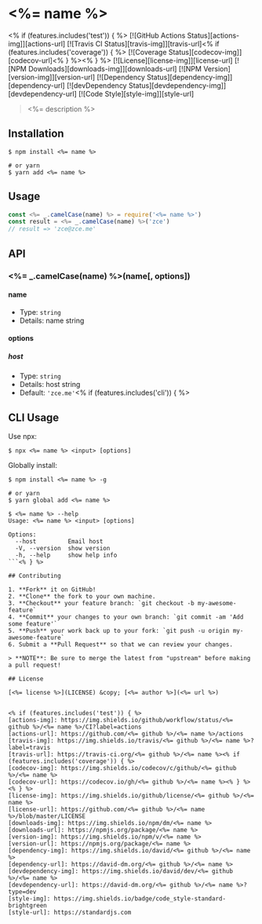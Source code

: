 # <%= name %>
<% if (features.includes('test')) { %>
[![GitHub Actions Status][actions-img]][actions-url]
[![Travis CI Status][travis-img]][travis-url]<% if (features.includes('coverage')) { %>
[![Coverage Status][codecov-img]][codecov-url]<% } %><% } %>
[![License][license-img]][license-url]
[![NPM Downloads][downloads-img]][downloads-url]
[![NPM Version][version-img]][version-url]
[![Dependency Status][dependency-img]][dependency-url]
[![devDependency Status][devdependency-img]][devdependency-url]
[![Code Style][style-img]][style-url]

> <%= description %>

## Installation

```shell
$ npm install <%= name %>

# or yarn
$ yarn add <%= name %>
```

## Usage

<!-- TODO: Introduction of API use -->

```javascript
const <%= _.camelCase(name) %> = require('<%= name %>')
const result = <%= _.camelCase(name) %>('zce')
// result => 'zce@zce.me'
```

## API

<!-- TODO: Introduction of API -->

### <%= _.camelCase(name) %>(name[, options])

#### name

- Type: `string`
- Details: name string

#### options

##### host

- Type: `string`
- Details: host string
- Default: `'zce.me'`<% if (features.includes('cli')) { %>

## CLI Usage

<!-- TODO: Introduction of CLI -->

Use npx:

```shell
$ npx <%= name %> <input> [options]
```

Globally install:

```shell
$ npm install <%= name %> -g

# or yarn
$ yarn global add <%= name %>
```

```shell
$ <%= name %> --help
Usage: <%= name %> <input> [options]

Options:
  --host         Email host
  -V, --version  show version
  -h, --help     show help info
```<% } %>

## Contributing

1. **Fork** it on GitHub!
2. **Clone** the fork to your own machine.
3. **Checkout** your feature branch: `git checkout -b my-awesome-feature`
4. **Commit** your changes to your own branch: `git commit -am 'Add some feature'`
5. **Push** your work back up to your fork: `git push -u origin my-awesome-feature`
6. Submit a **Pull Request** so that we can review your changes.

> **NOTE**: Be sure to merge the latest from "upstream" before making a pull request!

## License

[<%= license %>](LICENSE) &copy; [<%= author %>](<%= url %>)


<% if (features.includes('test')) { %>
[actions-img]: https://img.shields.io/github/workflow/status/<%= github %>/<%= name %>/CI?label=actions
[actions-url]: https://github.com/<%= github %>/<%= name %>/actions
[travis-img]: https://img.shields.io/travis/<%= github %>/<%= name %>?label=travis
[travis-url]: https://travis-ci.org/<%= github %>/<%= name %><% if (features.includes('coverage')) { %>
[codecov-img]: https://img.shields.io/codecov/c/github/<%= github %>/<%= name %>
[codecov-url]: https://codecov.io/gh/<%= github %>/<%= name %><% } %><% } %>
[license-img]: https://img.shields.io/github/license/<%= github %>/<%= name %>
[license-url]: https://github.com/<%= github %>/<%= name %>/blob/master/LICENSE
[downloads-img]: https://img.shields.io/npm/dm/<%= name %>
[downloads-url]: https://npmjs.org/package/<%= name %>
[version-img]: https://img.shields.io/npm/v/<%= name %>
[version-url]: https://npmjs.org/package/<%= name %>
[dependency-img]: https://img.shields.io/david/<%= github %>/<%= name %>
[dependency-url]: https://david-dm.org/<%= github %>/<%= name %>
[devdependency-img]: https://img.shields.io/david/dev/<%= github %>/<%= name %>
[devdependency-url]: https://david-dm.org/<%= github %>/<%= name %>?type=dev
[style-img]: https://img.shields.io/badge/code_style-standard-brightgreen
[style-url]: https://standardjs.com
